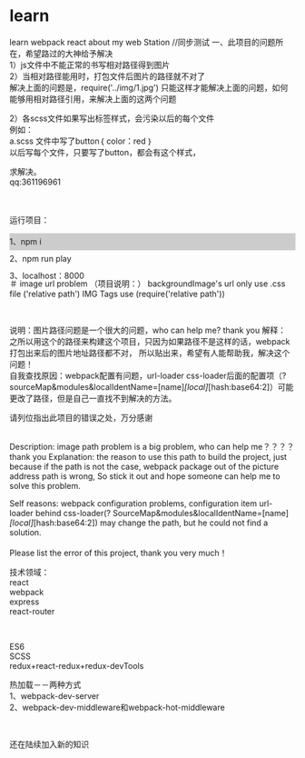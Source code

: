 # learn
learn webpack react about my web Station
//同步测试
一、此项目的问题所在，希望路过的大神给予解决<br />
1）js文件中不能正常的书写相对路径得到图片<br />
2）当相对路径能用时，打包文件后图片的路径就不对了<br />
解决上面的问题是，require('../img/1.jpg')  只能这样才能解决上面的问题，如何能够用相对路径引用，来解决上面的这两个问题<br />

2）各scss文件如果写出标签样式，会污染以后的每个文件<br />
例如：<br />
a.scss  文件中写了button｛ color：red ｝<br />
以后写每个文件，只要写了button，都会有这个样式，<br />

求解决。<br />
qq:361196961<br />
<br />
<br />

运行项目：<br />

<div style="width:100%; height:30px; background-color:#ccc; line-height:30px; ">
	1、npm i    			<br />
	2、npm run play		<br />
	3、localhost：8000	<br />
</div>


<br />
<br />

＃ image url problem
（项目说明：）
backgroundImage's url only use .css file ('relative path')
IMG Tags  use (require('relative path'))

<br />

说明：图片路径问题是一个很大的问题，who can help me?  thank you 
解释： 之所以用这个的路径来构建这个项目，只因为如果路径不是这样的话，webpack打包出来后的图片地址路径都不对，
所以贴出来，希望有人能帮助我，解决这个问题！
<br />
自我查找原因：webpack配置有问题，url-loader  css-loader后面的配置项（?sourceMap&modules&localIdentName=[name]_[local]_[hash:base64:2]）可能更改了路径，但是自己一直找不到解决的方法。
<br />

请列位指出此项目的错误之处，万分感谢



<br />
Description: image path problem is a big problem, who can help me？？？？          thank you
Explanation: the reason to use this path to build the project, just because if the path is not the case,
webpack package out of the picture address path is wrong,
So stick it out and hope someone can help me to solve this problem.
<br />

Self reasons: webpack configuration problems, configuration item url-loader behind css-loader(? SourceMap&modules&localIdentName=[name]_[local]_[hash:base64:2]) may change the path, but he could not find a solution.
<br />
<br />
Please list the error of this project, thank you very much！





技术领域：<br />
react<br />
webpack<br />
express<br />
react-router<br />

<br />

ES6<br />
SCSS<br />
redux+react-redux+redux-devTools<br />


热加载－－两种方式<br />
1、webpack-dev-server<br />
2、webpack-dev-middleware和webpack-hot-middleware

<br />


还在陆续加入新的知识



